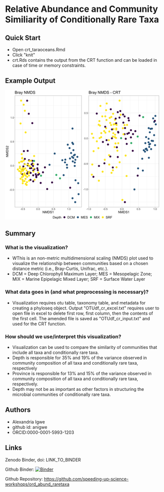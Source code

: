 Relative Abundance and Community Similiarity of Conditionally Rare Taxa
====

## Quick Start
- Open crt_taraoceans.Rmd
- Click "knit"
- crt.Rds contains the output from the CRT function and can be loaded in case of time or memory constraints.

## Example Output
![](bray_nmds_all_crt.png)

## Summary
### What is the visualization?
- WThis is an non-metric multidimensional scaling (NMDS) plot used to visualize the relationship between communities based on a chosen distance metric (i.e., Bray-Curtis, Unifrac, etc.).
- DCM = Deep Chlorophyll Maximum Layer; MES = Mesopelagic Zone; MIX = Marine Epipelagic Mixed Layer; SRF = Surface Water Layer

### What data goes in (and what preprocessing is necessary)?
- Visualization requires otu table, taxonomy table, and metadata for creating a phyloseq object.
Output "OTUdf_cr_excel.txt" requires user to open file in excel to delete first row, first column, then the contents of the first cell. The amended file is saved as "OTUdf_cr_input.txt" and used for the CRT function.

### How should we use/interpret this visualization?
- Visualization can be used to compare the similarity of communities that include all taxa and conditionally rare taxa.
- Depth is responsible for 35% and 19% of the variance observed in community composition of all taxa and conditionally rare taxa, respectively
- Province is responsible for 13% and 15% of the variance observed in community composition of all taxa and conditionally rare taxa, respectively.
- Depth may not be as important as other factors in structuring the microbial communities of conditionally rare taxa.
 
## Authors
- Alexandria Igwe
- github id: anigwe
- ORCID:0000-0001-5993-1203

## Links

Zenodo Binder, doi: LINK_TO_BINDER

Github Binder: [![Binder](https://mybinder.org/badge_logo.svg)](https://mybinder.org/v2/gh/anigwe/ord_abund_raretaxa.git/master?urlpath=rstudio)

Github Repository: https://github.com/speeding-up-science-workshops/ord_abund_raretaxa



